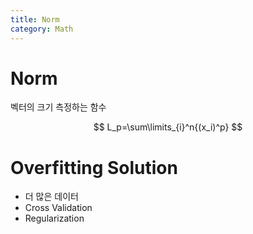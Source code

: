 ```yaml
---
title: Norm
category: Math
---
```

# Norm
벡터의 크기 측정하는 함수

$$
L_p=\sum\limits_{i}^n{(x_i)^p}
$$

# Overfitting Solution
- 더 많은 데이터 
- Cross Validation
- Regularization
